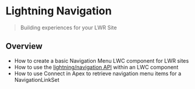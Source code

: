 # Lightning Navigation
> Building experiences for your LWR Site

## Overview

- How to create a basic Navigation Menu LWC component for LWR sites
- How to use the [lightning/navigation API](https://developer.salesforce.com/docs/component-library/bundle/lightning-navigation/documentation) within an LWC component
- How to use Connect in Apex to retrieve navigation menu items for a NavigationLinkSet
